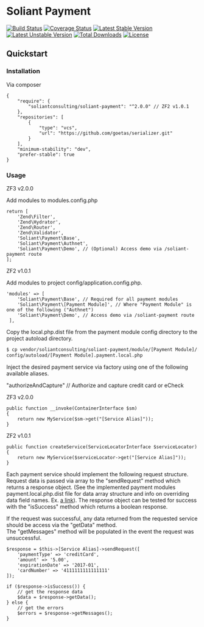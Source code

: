 # Soliant Payment

[![Build Status](https://travis-ci.org/soliantconsulting/soliant-payment.svg?branch=master)](https://travis-ci.org/soliantconsulting/soliant-payment)
[![Coverage Status](https://coveralls.io/repos/github/soliantconsulting/soliant-payment/badge.svg?branch=master)](https://coveralls.io/github/soliantconsulting/soliant-payment?branch=master)
[![Latest Stable Version](https://poser.pugx.org/soliantconsulting/soliant-payment/v/stable)](https://packagist.org/packages/soliantconsulting/soliant-payment)
[![Latest Unstable Version](https://poser.pugx.org/soliantconsulting/soliant-payment/v/unstable)](https://packagist.org/packages/soliantconsulting/soliant-payment)
[![Total Downloads](https://poser.pugx.org/soliantconsulting/soliant-payment/downloads)](https://packagist.org/packages/soliantconsulting/soliant-payment)
[![License](https://poser.pugx.org/soliantconsulting/soliant-payment/license)](https://packagist.org/packages/soliantconsulting/soliant-payment)

## Quickstart

### Installation

Via composer

```
{
    "require": {
        "soliantconsulting/soliant-payment": "^2.0.0" // ZF2 v1.0.1
    },
    "repositories": [
        {
            "type": "vcs",
            "url": "https://github.com/goetas/serializer.git"
        }
    ],
    "minimum-stability": "dev",
    "prefer-stable": true
}
```

### Usage

ZF3 v2.0.0

Add modules to modules.config.php

```
return [
    'Zend\Filter',
    'Zend\Hydrator',
    'Zend\Router',
    'Zend\Validator',
    'Soliant\Payment\Base',
    'Soliant\Payment\Authnet',
    'Soliant\Payment\Demo', // (Optional) Access demo via /soliant-payment route
];
```

ZF2 v1.0.1

Add modules to project config/application.config.php.

```
'modules' => [
    'Soliant\Payment\Base', // Required for all payment modules
    'Soliant\Payment\[Payment Module]', // Where "Payment Module" is one of the following ("Authnet")
    'Soliant\Payment\Demo', // Access demo via /soliant-payment route
 ],
```

Copy the local.php.dist file from the payment module config directory to the project autoload directory. 

```bash
$ cp vendor/soliantconsulting/soliant-payment/module/[Payment Module]/[Payment Module].payment.local.php.dist 
config/autoload/[Payment Module].payment.local.php
```

Inject the desired payment service via factory using one of the following available aliases. 

"authorizeAndCapture" // Authorize and capture credit card or eCheck 

ZF3 v2.0.0

```
public function __invoke(ContainerInterface $sm)
{
    return new MyService($sm->get("[Service Alias]"));
}
```

ZF2 v1.0.1

```
public function createService(ServiceLocatorInterface $serviceLocator)
{
    return new MyService($serviceLocator->get("[Service Alias]"));
}
```

Each payment service should implement the following request structure.  Request data is passed via array to the 
"sendRequest" method which returns a response object. (See the implemented payment modules payment.local.php.dist file 
for data array structure and info on overriding data field names. Ex. [a link](https://github.com/soliantconsulting/soliant-payment/blob/master/module/Authnet/config/authnet.payment.local.php.dist)).  The response object can be tested for success with 
the "isSuccess" method which returns a boolean response.  

If the request was successful, any data returned from the requested service should be access via the "getData" method.  
The "getMessages" method will be populated in the event the request was unsuccessful.  

```
$response = $this->[Service Alias]->sendRequest([
    'paymentType' => 'creditCard',
    'amount' => '5.00',
    'expirationDate' => '2017-01',
    'cardNumber' => '4111111111111111'
]);

if ($response->isSuccess()) {
    // get the response data
    $data = $response->getData();
} else {
    // get the errors
    $errors = $response->getMessages();
}
```